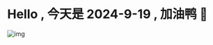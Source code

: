 
# Hello , 今天是 2024-9-19 , 加油鸭 🤭

![img](https://v1.jinrishici.com/all.svg?font-size=18&spacing=4)

